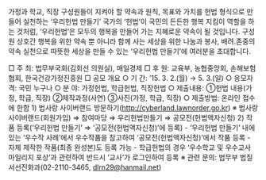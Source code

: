 가정과 학교, 직장 구성원들이 지켜야 할 약속과 원칙, 목표와 가치를 헌법 형식으로 만들어 실천하는 ‘우리헌법 만들기’ 국가의 ‘헌법’이 국민의 든든한 행복 지킴이 역할을 하는 것처럼, ‘우리헌법’은 모두의 행복을 만들어 가는 지혜로운 약속이 될 것입니다. 구성원 상호간 행복을 위한 약속 뿐 아니라 함께 사는 세상을 위한 나눔과 봉사, 배려.존중의 약속 실천으로 따뜻한 세상을 만들 수 있는 ‘우리헌법 만들기’에 여러분을 초대합니다.

□ 주 최: 법무부국회(김회선 의원실), 매일경제
□ 후 원: 교육부, 농협중앙회, 손해보험협회, 한국건강가정진흥원
□ 공모 개요
  ○ 기 간: ’15. 3. 2.(월) → 5. 3.(일)
  ○ 응모자격: 국민 누구나
  ○ 분 야: 가정헌법, 학급헌법, 직장헌법
  ○ 제출내용: 
    ①헌법 내용(가정, 학급, 직장)
    ②제작과정(사연)
    ③사진(가정, 학급, 직장)
  ○ 제출방법: 온라인 접수에 한함
    1) 법사랑 사이버랜드 방문하기(http://cyberland.lawnorder.go.kr)
      ※ 법사랑 사이버랜드(회원가입) ⇒ 참여마당 ⇒ 우리헌법만들기 ⇒ 공모전(헌법액자신청)
    2) 작품 등록(‘우리헌법 만들기’ ⇒ ‘공모전(헌법액자신청)’에 등록)
      - ‘우리헌법 만들기’ 내에 있는 ‘우수작 사례’에서 우수작품을 참고하여 ‘공모전(헌법액자신청)’에서 작품 등록
      - 자체 제작한 작품(최종 완성본)도 등록 가능
      - 학급헌법의 경우 ‘우수학교 및 우수교사 마일리지 포상’과 관련하여 반드시 ’교사‘가 로그인하여 등록
  ※ 관련 문의: 법무부 법질서선진화과(02-2110-3465, dlrn29@hanmail.net)